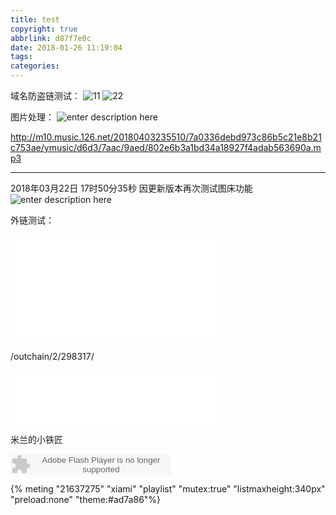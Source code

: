 ```yaml
---
title: test
copyright: true
abbrlink: d87f7e0c
date: 2018-01-26 11:19:04
tags:
categories:
---
```


域名防盗链测试：
![11][1]         ![22][2]
  



  图片处理：
  ![enter description here][3]
  

  
http://m10.music.126.net/20180403235510/7a0336debd973c86b5c21e8b21c753ae/ymusic/d6d3/7aac/9aed/802e6b3a1bd34a18927f4adab563690a.mp3

  


----------


 2018年03月22日 17时50分35秒
 因更新版本再次测试图床功能
 ![enter description here][4]


  [1]: http://data.singlelovely.cn/11.jpeg
  [2]: http://data.singlelovely.cn/12.jpeg?imageView2/2/w/250/h/300/q/75%7Cimageslim
  [3]: http://data.singlelovely.cn/13.jpeg?imageView2/2/w/250/h/200/q/75%7Cimageslim
  [4]: http://data.singlelovely.cn/xsj/2018/3/22/1478145958717.jpg "1478145958717"
  
外链测试：
  <iframe frameborder="no" border="0" marginwidth="0" marginheight="0" width=330 height=86 src="//music.163.com/outchain/player?type=2&id=400581235&auto=0&height=66"></iframe>
  
  <iframe frameborder="no" border="0" marginwidth="0" marginheight="0" width=330 height=86 src="//music.163.com/outchain/player?type=2&id=543987400&auto=1&height=66"></iframe>

/outchain/2/298317/

<iframe frameborder="no" border="0" marginwidth="0" marginheight="0" width=330 height=86 src="//music.163.com/outchain/2/298317&auto=1&height=66"></iframe>


米兰的小铁匠

<embed src="http://www.xiami.com/widget/0_1775256378/singlePlayer.swf" type="application/x-shockwave-flash" width="257" height="33" wmode="transparent"></embed>

<script type="text/javascript" src="http://www.xiami.com/widget/player-single?uid=0&sid=1775256378&mode=js"></script>

<audio src="http://www.xiami.com/widget/0_1775256378/singlePlayer.swf" type="application/x-shockwave-flash" width="257" height="33" wmode="transparent"></audio>


{% meting "21637275" "xiami" "playlist"  "mutex:true" "listmaxheight:340px" "preload:none" "theme:#ad7a86"%}
